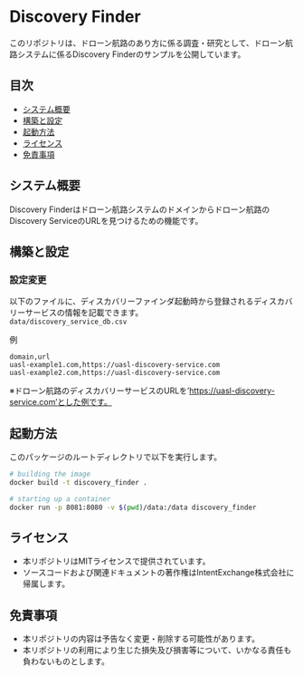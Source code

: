 # Discovery Finder

このリポジトリは、ドローン航路のあり方に係る調査・研究として、ドローン航路システムに係るDiscovery Finderのサンプルを公開しています。

## 目次

- [システム概要](#システム概要)
- [構築と設定](#構築と設定)
- [起動方法](#起動方法)
- [ライセンス](#ライセンス)
- [免責事項](#免責事項)

## システム概要

Discovery Finderはドローン航路システムのドメインからドローン航路のDiscovery ServiceのURLを見つけるための機能です。

## 構築と設定

### 設定変更
以下のファイルに、ディスカバリーファインダ起動時から登録されるディスカバリーサービスの情報を記載できます。  
`data/discovery_service_db.csv`  

例
```csv
domain,url
uasl-example1.com,https://uasl-discovery-service.com
uasl-example2.com,https://uasl-discovery-service.com
```
※ドローン航路のディスカバリーサービスのURLを’https://uasl-discovery-service.com’とした例です。


## 起動方法

このパッケージのルートディレクトリで以下を実行します。

```bash
# building the image
docker build -t discovery_finder .

# starting up a container
docker run -p 8081:8080 -v $(pwd)/data:/data discovery_finder
```

## ライセンス

- 本リポジトリはMITライセンスで提供されています。
- ソースコードおよび関連ドキュメントの著作権はIntentExchange株式会社に帰属します。

## 免責事項
- 本リポジトリの内容は予告なく変更・削除する可能性があります。
- 本リポジトリの利用により生じた損失及び損害等について、いかなる責任も負わないものとします。


